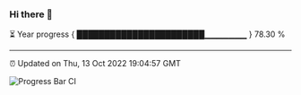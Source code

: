 ### Hi there 👋

⏳ Year progress { ███████████████████████▁▁▁▁▁▁▁ } 78.30 %

---

⏰ Updated on Thu, 13 Oct 2022 19:04:57 GMT

![Progress Bar CI](https://github.com/liununu/liununu/workflows/Progress%20Bar%20CI/badge.svg)
